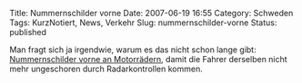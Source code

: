 Title: Nummernschilder vorne
Date: 2007-06-19 16:55
Category: Schweden
Tags: KurzNotiert, News, Verkehr
Slug: nummernschilder-vorne
Status: published

Man fragt sich ja irgendwie, warum es das nicht schon lange gibt:
[Nummernschilder vorne an
Motorrädern](http://www.sr.se/cgi-bin/International/nyhetssidor/artikel.asp?ProgramID=2108&Nyheter=&format=1&artikel=1434287),
damit die Fahrer derselben nicht mehr ungeschoren durch Radarkontrollen
kommen.

